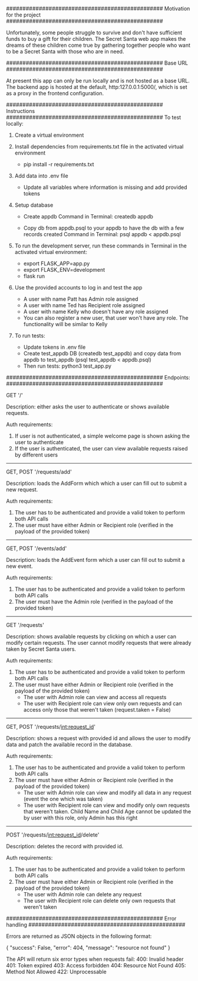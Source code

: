 

################################################
Motivation for the project
################################################

Unfortunately, some people struggle to survive and don't have sufficient funds to buy a gift for their children. The Secret Santa web app makes the dreams of these children come true by gathering together people who want to be a Secret Santa with those who are in need.


################################################
Base URL
################################################

At present this app can only be run locally and is not hosted as a base URL. The backend app is hosted at the default, http:127.0.0.1:5000/, which is set as a proxy in the frontend configuration.


################################################
Instructions
################################################
To test locally:
1. Create a virtual environment

2. Install dependencies from requirements.txt file in the activated virtual environment
	- pip install -r requirements.txt

3. Add data into .env file
	- Update all variables where information is missing and add provided tokens

4. Setup database
	- Create appdb
	  Command in Terminal: createdb appdb

	- Copy db from appdb.psql to your appdb to have the db with a few records created
	  Command in Terminal: psql appdb < appdb.psql

5. To run the development server, run these commands in Terminal in the activated virtual environment:
	- export FLASK_APP=app.py
	- export FLASK_ENV=development
	- flask run

6. Use the provided accounts to log in and test the app
	- A user with name Patt has Admin role assigned
	- A user with name Ted has Recipient role assigned
	- A user with name Kelly who doesn't have any role assigned
	- You can also register a new user, that user won't have any role. The functionality will be similar to Kelly

7. To run tests:
	- Update tokens in .env file
	- Create test_appdb DB (createdb test_appdb) and copy data from appdb to test_appdb (psql test_appdb < appdb.psql)
	- Then run tests: python3 test_app.py


################################################
Endpoints:
################################################

GET '/'

Description: either asks the user to authenticate or shows available requests.

Auth requirements:
1. If user is not authenticated, a simple welcome page is shown asking the user to authenticate
2. If the user is authenticated, the user can view available requests raised by different users

----------------------------------------------------------------------------------------------

GET, POST '/requests/add'

Description: loads the AddForm which which a user can fill out to submit a new request.

Auth requirements:
1. The user has to be authenticated and provide a valid token to perform both API calls
2. The user must have either Admin or Recipient role (verified in the payload of the provided token)

----------------------------------------------------------------------------------------------

GET, POST '/events/add'

Description: loads the AddEvent form which a user can fill out to submit a new event.

Auth requirements:
1. The user has to be authenticated and provide a valid token to perform both API calls
2. The user must have the Admin role (verified in the payload of the provided token)

----------------------------------------------------------------------------------------------

GET '/requests'

Description: shows available requests by clicking on which a user can modify certain requests. The user cannot modify requests that were already taken by Secret Santa users.

Auth requirements:
1. The user has to be authenticated and provide a valid token to perform both API calls
2. The user must have either Admin or Recipient role (verified in the payload of the provided token)
	- The user with Admin role can view and access all requests
	- The user with Recipient role can view only own requests and can access only those that weren't taken (request.taken = False)

----------------------------------------------------------------------------------------------

GET, POST '/requests/<int:request_id>'

Description: shows a request with provided id and allows the user to modify data and patch the available record in the database.

Auth requirements:
1. The user has to be authenticated and provide a valid token to perform both API calls
2. The user must have either Admin or Recipient role (verified in the payload of the provided token)
	- The user with Admin role can view and modify all data in any request (event the one which was taken)
	- The user with Recipient role can view and modify only own requests that weren't taken. Child Name and Child Age cannot be updated the by user with this role, only Admin has this right

----------------------------------------------------------------------------------------------

POST '/requests/<int:request_id>/delete'

Description: deletes the record with provided id.

Auth requirements:
1. The user has to be authenticated and provide a valid token to perform both API calls
2. The user must have either Admin or Recipient role (verified in the payload of the provided token)
	- The user with Admin role can delete any request
	- The user with Recipient role can delete only own requests that weren't taken


################################################
Error handling
################################################

Errors are returned as JSON objects in the following format:

{
  "success": False,
  "error": 404,
  "message": "resource not found"
}

The API will return six error types when requests fail:
400: Invalid header
401: Token expired
403: Access forbidden
404: Resource Not Found
405: Method Not Allowed
422: Unprocessable










